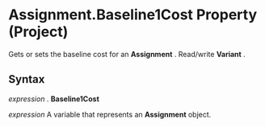 
# Assignment.Baseline1Cost Property (Project)

Gets or sets the baseline cost for an  **Assignment** . Read/write **Variant** .


## Syntax

 _expression_ . **Baseline1Cost**

 _expression_ A variable that represents an **Assignment** object.

